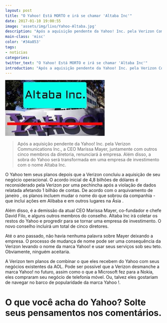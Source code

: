 ```yaml
---
layout: post
title: "O Yahoo! Está MORTO e irá se chamar 'Altaba Inc'"
date: 2017-01-10 19:00:55
image: 'assets/img/lixo/Yahoo-Altaba.jpg'
description: "Após a aquisição pendente da Yahoo! Inc. pela Verizon Communications Inc., a CEO Marissa Mayer, juntamente com outros cinco membros da diretoria, renunciará à empresa."
main-class: 'misc'
color: '#34a853'
tags:
- noticias
categories:
twitter_text: "O Yahoo! Está MORTO e irá se chamar 'Altaba Inc'"
introduction: "Após a aquisição pendente da Yahoo! Inc. pela Verizon Communications Inc., a CEO Marissa Mayer, juntamente com outros cinco membros da diretoria, renunciará à empresa."
---
```


![Seu deu mau](assets/img/lixo/Yahoo-Altaba.jpg)

> Após a aquisição pendente da Yahoo! Inc. pela Verizon Communications Inc., a CEO Marissa Mayer, juntamente com outros cinco membros da diretoria, renunciará à empresa. Além disso, a sobra do Yahoo será transformada em uma empresa de investimento com o nome Altaba Inc.

O Yahoo tem seus planos depois que a Verizon concluiu a aquisição de seu negócio operacional. O acordo inicial de 4,8 bilhões de dólares é reconsiderado pela Verizon por uma pechincha após a violação de dados relatada afetando 1 bilhão de contas. De acordo com o arquivamento de janeiro , os planos incluem mudar o nome do que sobrou da companhia  - que inclui ações em Alibaba e em outros lugares na Ásia .

Além disso, é a demissão da atual CEO Marissa Mayer, co-fundador e chefe David Filo, e alguns outros membros do conselho. Altaba Inc irá coletar os restos do Yahoo e progredir para se tornar uma empresa de investimento. O novo conselho incluirá um total de cinco diretores.

Até o ano passado, não havia nenhuma palavra sobre Mayer deixando a empresa. O processo de mudança de nome pode ser uma consequência da Verizon levando o nome da marca Yahoo! e usar seus serviços sob seu teto. Obviamente, ninguém aceitaria.

A Verizon tem planos de combinar o que eles recebem do Yahoo com seus negócios existentes da AOL. Pode ser possível que a Verizon desmanche a marca Yahoo! no futuro, assim como o que a Microsoft fez para a Nokia, eles compraram seu negócio de telefonia móvel. Ou, talvez eles gostariam de navegar no barco de popularidade da marca Yahoo !.

# O que você acha do Yahoo? Solte seus pensamentos nos comentários.
